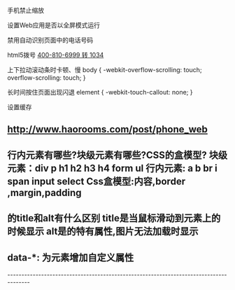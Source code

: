 手机禁止缩放
<meta name="viewport" content="width=device-width,initial-scale=1.0,maximum-scale=1.0,user-scalable=0" />

设置Web应用是否以全屏模式运行
<meta name="apple-mobile-web-app-capable" content="yes">

禁用自动识别页面中的电话号码
<meta name="format-detection" content="telephone=no">

html5拨号
<a href="tel:4008106999,1034">400-810-6999 转 1034</a>

上下拉动滚动条时卡顿、慢
body {
    -webkit-overflow-scrolling: touch;
    overflow-scrolling: touch;
}

长时间按住页面出现闪退
element {
    -webkit-touch-callout: none;
}

设置缓存
<meta http-equiv="Cache-Control" content="no-cache" />

http://www.haorooms.com/post/phone_web
--------------------------------------------------------------------------------------
行内元素有哪些?块级元素有哪些?CSS的盒模型?
块级元素：div p h1 h2 h3 h4 form ul
行内元素: a b br i span input select
Css盒模型:内容,border ,margin,padding
--------------------------------------------------------------------------------------
<img>的title和alt有什么区别
title是当鼠标滑动到元素上的时候显示
alt是<img>的特有属性,图片无法加载时显示
--------------------------------------------------------------------------------------
data-*: 为元素增加自定义属性
--------------------------------------------------------------------------------------
<meta name="viewport" content="width=device-width,initial-scale=1,minimum-scale=1,maximum-scale=1,user-scalable=no" />
--------------------------------------------------------------------------------------